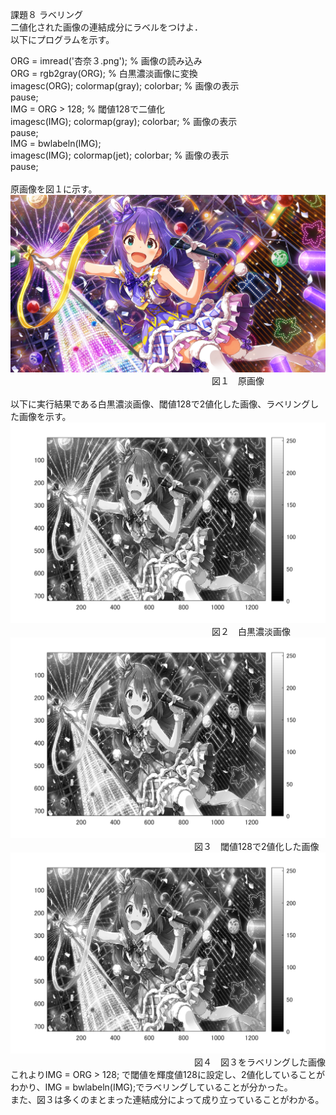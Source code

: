 課題８ ラベリング<br>
二値化された画像の連結成分にラベルをつけよ．<br>以下にプログラムを示す。<br>

ORG = imread('杏奈３.png'); % 画像の読み込み<br>
ORG = rgb2gray(ORG); % 白黒濃淡画像に変換<br>
imagesc(ORG); colormap(gray); colorbar; % 画像の表示<br>
pause;<br>
IMG = ORG > 128; % 閾値128で二値化<br>
imagesc(IMG); colormap(gray); colorbar; % 画像の表示<br>
pause;<br>
IMG = bwlabeln(IMG);<br>
imagesc(IMG); colormap(jet); colorbar; % 画像の表示<br>
pause;<br>
<br>
原画像を図１に示す。<br>
![原画像](https://github.com/Tomoyuki-Soma/lecture_image_processing/blob/master/kadai8/杏奈３.png)<br> 
　　　　　　　　　　　　　　　　　　　　　　　図１　原画像<br>
<br>
以下に実行結果である白黒濃淡画像、閾値128で2値化した画像、ラベリングした画像を示す。<br>
![原画像](https://github.com/Tomoyuki-Soma/lecture_image_processing/blob/master/kadai8/Image0.png)<br> 
　　　　　　　　　　　　　　　　　　　　　　　図２　白黒濃淡画像<br>
![原画像](https://github.com/Tomoyuki-Soma/lecture_image_processing/blob/master/kadai8/Image0.png)<br> 
　　　　　　　　　　　　　　　　　　　　　図３　閾値128で2値化した画像<br>
![原画像](https://github.com/Tomoyuki-Soma/lecture_image_processing/blob/master/kadai8/Image0.png)<br> 
　　　　　　　　　　　　　　　　　　　　　図４　図３をラベリングした画像<br>
これよりIMG = ORG > 128; で閾値を輝度値128に設定し、2値化していることがわかり、IMG = bwlabeln(IMG);でラベリングしていることが分かった。<br>
また、図３は多くのまとまった連結成分によって成り立っていることがわかる。<br>
